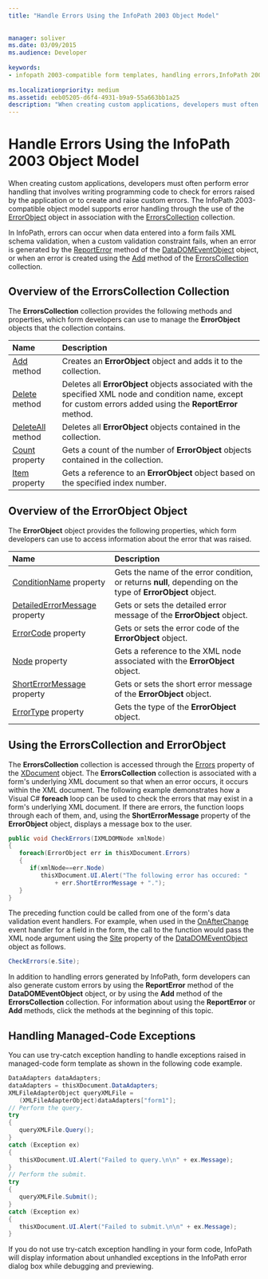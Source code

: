 ```yaml
---
title: "Handle Errors Using the InfoPath 2003 Object Model"
 
 
manager: soliver
ms.date: 03/09/2015
ms.audience: Developer
 
keywords:
- infopath 2003-compatible form templates, handling errors,InfoPath 2003-compatible form templates, error handling,form templates [InfoPath 2007], error handling,error handling [InfoPath 2007], InfoPath 2003-compatible form templates
 
ms.localizationpriority: medium
ms.assetid: eeb05205-d6f4-4931-b9a9-55a663bb1a25
description: "When creating custom applications, developers must often perform error handling that involves writing programming code to check for errors raised by the application or to create and raise custom errors. The InfoPath 2003-compatible object model supports error handling through the use of the ErrorObject object in association with the ErrorsCollection collection."
---
```


# Handle Errors Using the InfoPath 2003 Object Model

When creating custom applications, developers must often perform error handling that involves writing programming code to check for errors raised by the application or to create and raise custom errors. The InfoPath 2003-compatible object model supports error handling through the use of the [ErrorObject](https://msdn.microsoft.com/library/Microsoft.Office.Interop.InfoPath.SemiTrust.ErrorObject.aspx) object in association with the [ErrorsCollection](https://msdn.microsoft.com/library/Microsoft.Office.Interop.InfoPath.SemiTrust.ErrorsCollection.aspx) collection. 
  
In InfoPath, errors can occur when data entered into a form fails XML schema validation, when a custom validation constraint fails, when an error is generated by the [ReportError](https://msdn.microsoft.com/library/Microsoft.Office.Interop.InfoPath.SemiTrust.DataDOMEvent.ReportError.aspx) method of the [DataDOMEventObject](https://msdn.microsoft.com/library/Microsoft.Office.Interop.InfoPath.SemiTrust.DataDOMEventObject.aspx) object, or when an error is created using the [Add](https://msdn.microsoft.com/library/Microsoft.Office.Interop.InfoPath.SemiTrust.Errors.Add.aspx) method of the [ErrorsCollection](https://msdn.microsoft.com/library/Microsoft.Office.Interop.InfoPath.SemiTrust.ErrorsCollection.aspx) collection. 
  
## Overview of the ErrorsCollection Collection

The **ErrorsCollection** collection provides the following methods and properties, which form developers can use to manage the **ErrorObject** objects that the collection contains. 
  
|**Name**|**Description**|
|:-----|:-----|
|[Add](https://msdn.microsoft.com/library/Microsoft.Office.Interop.InfoPath.SemiTrust.Errors.Add.aspx) method  <br/> |Creates an **ErrorObject** object and adds it to the collection.  <br/> |
|[Delete](https://msdn.microsoft.com/library/Microsoft.Office.Interop.InfoPath.SemiTrust.Errors.Delete.aspx) method  <br/> |Deletes all **ErrorObject** objects associated with the specified XML node and condition name, except for custom errors added using the **ReportError** method.  <br/> |
|[DeleteAll](https://msdn.microsoft.com/library/Microsoft.Office.Interop.InfoPath.SemiTrust.Errors.DeleteAll.aspx) method  <br/> |Deletes all **ErrorObject** objects contained in the collection.  <br/> |
|[Count](https://msdn.microsoft.com/library/Microsoft.Office.Interop.InfoPath.SemiTrust.Errors.Count.aspx) property  <br/> |Gets a count of the number of **ErrorObject** objects contained in the collection.  <br/> |
|[Item](https://msdn.microsoft.com/library/Microsoft.Office.Interop.InfoPath.SemiTrust.Errors.Item.aspx) property  <br/> |Gets a reference to an **ErrorObject** object based on the specified index number.  <br/> |
   
## Overview of the ErrorObject Object

The **ErrorObject** object provides the following properties, which form developers can use to access information about the error that was raised. 
  
|**Name**|**Description**|
|:-----|:-----|
|[ConditionName](https://msdn.microsoft.com/library/Microsoft.Office.Interop.InfoPath.SemiTrust.Error.ConditionName.aspx) property  <br/> |Gets the name of the error condition, or returns **null**, depending on the type of **ErrorObject** object.  <br/> |
|[DetailedErrorMessage](https://msdn.microsoft.com/library/Microsoft.Office.Interop.InfoPath.SemiTrust.Error.DetailedErrorMessage.aspx) property  <br/> |Gets or sets the detailed error message of the **ErrorObject** object.  <br/> |
|[ErrorCode](https://msdn.microsoft.com/library/Microsoft.Office.Interop.InfoPath.SemiTrust.Error.ErrorCode.aspx) property  <br/> |Gets or sets the error code of the **ErrorObject** object.  <br/> |
|[Node](https://msdn.microsoft.com/library/Microsoft.Office.Interop.InfoPath.SemiTrust.Error.Node.aspx) property  <br/> |Gets a reference to the XML node associated with the **ErrorObject** object.  <br/> |
|[ShortErrorMessage](https://msdn.microsoft.com/library/Microsoft.Office.Interop.InfoPath.SemiTrust.Error.ShortErrorMessage.aspx) property  <br/> |Gets or sets the short error message of the **ErrorObject** object.  <br/> |
|[ErrorType](https://msdn.microsoft.com/library/Microsoft.Office.Interop.InfoPath.SemiTrust.Error.ErrorType.aspx) property  <br/> |Gets the type of the **ErrorObject** object.  <br/> |
   
## Using the ErrorsCollection and ErrorObject

The **ErrorsCollection** collection is accessed through the [Errors](https://msdn.microsoft.com/library/Microsoft.Office.Interop.InfoPath.SemiTrust._XDocument.Errors.aspx) property of the [XDocument](https://msdn.microsoft.com/library/Microsoft.Office.Interop.InfoPath.SemiTrust.XDocument.aspx) object. The **ErrorsCollection** collection is associated with a form's underlying XML document so that when an error occurs, it occurs within the XML document. The following example demonstrates how a Visual C# **foreach** loop can be used to check the errors that may exist in a form's underlying XML document. If there are errors, the function loops through each of them, and, using the **ShortErrorMessage** property of the **ErrorObject** object, displays a message box to the user. 
  
```cs
public void CheckErrors(IXMLDOMNode xmlNode)
{
   foreach(ErrorObject err in thisXDocument.Errors)
   {
      if(xmlNode==err.Node)
         thisXDocument.UI.Alert("The following error has occured: "
             + err.ShortErrorMessage + ".");
   }
}
```

The preceding function could be called from one of the form's data validation event handlers. For example, when used in the [OnAfterChange](https://msdn.microsoft.com/library/Microsoft.Office.Interop.InfoPath.SemiTrust._DataDOMEventSink_Event.OnAfterChange.aspx) event handler for a field in the form, the call to the function would pass the XML node argument using the [Site](https://msdn.microsoft.com/library/Microsoft.Office.Interop.InfoPath.SemiTrust.DataDOMEvent.Site.aspx) property of the [DataDOMEventObject](https://msdn.microsoft.com/library/Microsoft.Office.Interop.InfoPath.SemiTrust.DataDOMEventObject.aspx) object as follows. 
  
```cs
CheckErrors(e.Site);
```

In addition to handling errors generated by InfoPath, form developers can also generate custom errors by using the **ReportError** method of the **DataDOMEventObject** object, or by using the **Add** method of the **ErrorsCollection** collection. For information about using the **ReportError** or **Add** methods, click the methods at the beginning of this topic. 
  
## Handling Managed-Code Exceptions

You can use try-catch exception handling to handle exceptions raised in managed-code form template as shown in the following code example.
  
```cs
DataAdapters dataAdapters;
dataAdapters = thisXDocument.DataAdapters; 
XMLFileAdapterObject queryXMLFile = 
   (XMLFileAdapterObject)dataAdapters["form1"];
// Perform the query.
try
{
   queryXMLFile.Query();
}
catch (Exception ex)
{
   thisXDocument.UI.Alert("Failed to query.\n\n" + ex.Message);
}
// Perform the submit.
try
{
   queryXMLFile.Submit();
}
catch (Exception ex)
{
   thisXDocument.UI.Alert("Failed to submit.\n\n" + ex.Message);
}
```

If you do not use try-catch exception handling in your form code, InfoPath will display information about unhandled exceptions in the InfoPath error dialog box while debugging and previewing. 
  

